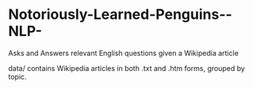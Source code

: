 Notoriously-Learned-Penguins--NLP-
==================================

Asks and Answers relevant English questions given a Wikipedia article

data/ contains Wikipedia articles in both .txt and .htm forms, grouped by topic.
